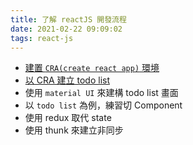 ```yaml
---
title: 了解 reactJS 開發流程
date: 2021-02-22 09:09:02
tags: react-js
---
```


- [建置 `CRA(create react app)` 環境](./react-dev-note-create-environment)
- [以 CRA 建立 todo list](./react-dev-note-create-todolist-by-cra)
- 使用 `material UI` 來建構 todo list 畫面
- 以 `todo list` 為例，練習切 Component
- 使用 redux 取代 state
- 使用 thunk 來建立非同步